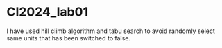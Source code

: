 # CI2024_lab01

I have used hill climb algorithm and tabu search to avoid randomly select same units that has been switched to false.
